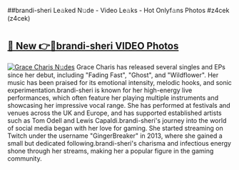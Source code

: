 ##brandi-sheri Le𝚊ked N𝚞de - Video Le𝚊ks - Hot Onlyf𝚊ns Photos #z4cek (z4cek)

# <h2><a href="https://mediaupload.pro?title=brandi-sheri&ref=9FEB">🔗 New 👉🔴brandi-sheri VIDEO Photos</a></h2>

[![Grace Charis N𝚞des](https://i.imgur.com/rIISA9y.gif)](https://mediaupload.pro?title=brandi-sheri&ref=9FEB)
Grace Charis has released several singles and EPs since her debut, including "Fading Fast", "Ghost", and "Wildflower". Her music has been praised for its emotional intensity, melodic hooks, and sonic experimentation.brandi-sheri is known for her high-energy live performances, which often feature her playing multiple instruments and showcasing her impressive vocal range. She has performed at festivals and venues across the UK and Europe, and has supported established artists such as Tom Odell and Lewis Capaldi.brandi-sheri's journey into the world of social media began with her love for gaming. She started streaming on Twitch under the username "GingerBreaker" in 2013, where she gained a small but dedicated following.brandi-sheri's charisma and infectious energy shone through her streams, making her a popular figure in the gaming community.